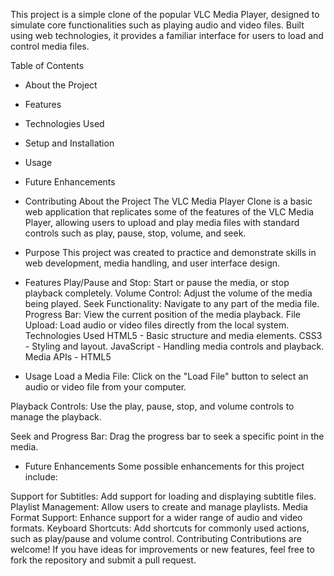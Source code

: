 This project is a simple clone of the popular VLC Media Player, designed to simulate core functionalities such as playing audio and video files. Built using web technologies, it provides a familiar interface for users to load and control media files.

Table of Contents
* About the Project
* Features
* Technologies Used
* Setup and Installation
* Usage
* Future Enhancements
* Contributing
About the Project
The VLC Media Player Clone is a basic web application that replicates some of the features of the VLC Media Player, allowing users to upload and play media files with standard controls such as play, pause, stop, volume, and seek.

* Purpose
This project was created to practice and demonstrate skills in web development, media handling, and user interface design.

* Features
Play/Pause and Stop: Start or pause the media, or stop playback completely.
Volume Control: Adjust the volume of the media being played.
Seek Functionality: Navigate to any part of the media file.
Progress Bar: View the current position of the media playback.
File Upload: Load audio or video files directly from the local system.
Technologies Used
HTML5 - Basic structure and media elements.
CSS3 - Styling and layout.
JavaScript - Handling media controls and playback.
Media APIs - HTML5 <audio> and <video> elements for media playback.
Setup and Installation
To run the VLC Media Player Clone locally, follow these steps:


* Usage
Load a Media File: Click on the "Load File" button to select an audio or video file from your computer.

Playback Controls: Use the play, pause, stop, and volume controls to manage the playback.

Seek and Progress Bar: Drag the progress bar to seek a specific point in the media.

* Future Enhancements
Some possible enhancements for this project include:

Support for Subtitles: Add support for loading and displaying subtitle files.
Playlist Management: Allow users to create and manage playlists.
Media Format Support: Enhance support for a wider range of audio and video formats.
Keyboard Shortcuts: Add shortcuts for commonly used actions, such as play/pause and volume control.
Contributing
Contributions are welcome! If you have ideas for improvements or new features, feel free to fork the repository and submit a pull request.